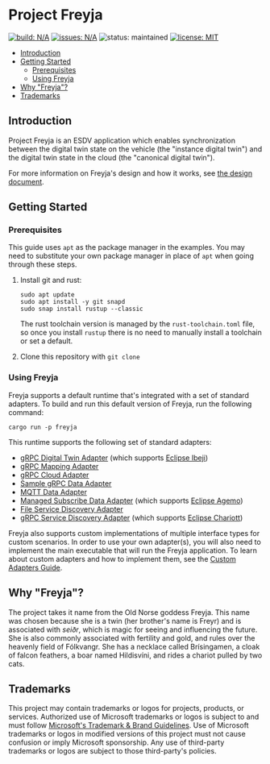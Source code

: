 # Project Freyja

<a href="https://github.com/eclipse-ibeji/freyja/actions/workflows/rust-ci.yml"><img alt="build: N/A" src="https://img.shields.io/github/actions/workflow/status/eclipse-ibeji/freyja/rust-ci.yml"></a>
<a href="https://github.com/eclipse-ibeji/freyja/issues"><img alt="issues: N/A" src="https://img.shields.io/github/issues/eclipse-ibeji/freyja"></a>
<img src="https://img.shields.io/badge/status-maintained-green.svg" alt="status: maintained">
<a href="https://github.com/eclipse-ibeji/freyja/blob/main/LICENSE"><img alt="license: MIT" src="https://img.shields.io/github/license/eclipse-ibeji/freyja"></a>

- [Introduction](#introduction)
- [Getting Started](#getting-started)
  - [Prerequisites](#prerequisites)
  - [Using Freyja](#using-freyja)
- [Why "Freyja"?](#why-freyja)
- [Trademarks](#trademarks)

## Introduction

Project Freyja is an ESDV application which enables synchronization between the digital twin state on the vehicle (the "instance digital twin") and the digital twin state in the cloud (the "canonical digital twin").

For more information on Freyja's design and how it works, see [the design document](docs/design/README.md).

## Getting Started

### Prerequisites

This guide uses `apt` as the package manager in the examples. You may need to substitute your own package manager in place of `apt` when going through these steps.

1. Install git and rust:

    ```shell
    sudo apt update
    sudo apt install -y git snapd
    sudo snap install rustup --classic
    ```

    The rust toolchain version is managed by the `rust-toolchain.toml` file, so once you install `rustup` there is no need to manually install a toolchain or set a default.

1. Clone this repository with `git clone`

### Using Freyja

Freyja supports a default runtime that's integrated with a set of standard adapters. To build and run this default version of Freyja, run the following command:

```shell
cargo run -p freyja
```

This runtime supports the following set of standard adapters:
- [gRPC Digital Twin Adapter](adapters/digital_twin/grpc_digital_twin_adapter/README.md) (which supports [Eclipse Ibeji](https://github.com/eclipse-ibeji/ibeji))
- [gRPC Mapping Adapter](adapters/mapping/grpc_mapping_adapter/README.md)
- [gRPC Cloud Adapter](adapters/cloud/grpc_cloud_adapter/README.md)
- [Sample gRPC Data Adapter](../../adapters/data/sample_grpc_data_adapter/README.md)
- [MQTT Data Adapter](../../adapters/data/mqtt_data_adapter/README.md)
- [Managed Subscribe Data Adapter](../../adapters/data/managed_subscribe_data_adapter/README.md) (which supports [Eclipse Agemo](https://github.com/eclipse-chariott/agemo))
- [File Service Discovery Adapter](../../adapters/service_discovery/file_service_discovery_adapter/README.md)
- [gRPC Service Discovery Adapter](../../adapters/service_discovery/grpc_service_discovery_adapter/README.md) (which supports [Eclipse Chariott](https://github.com/eclipse-chariott/chariott))

Freyja also supports custom implementations of multiple interface types for custom scenarios. In order to use your own adapter(s), you will also need to implement the main executable that will run the Freyja application. To learn about custom adapters and how to implement them, see the [Custom Adapters Guide](docs/tutorials/custom-adapters.md).

<!--alex disable he-she her-him brothers-sisters-->
## Why "Freyja"?

The project takes it name from the Old Norse goddess Freyja. This name was chosen because she is a twin (her brother's name is Freyr) and is associated with *seiðr*, which is magic for seeing and influencing the future. She is also commonly associated with fertility and gold, and rules over the heavenly field of Fólkvangr. She has a necklace called Brísingamen, a cloak of falcon feathers, a boar named Hildisvíni, and rides a chariot pulled by two cats.
<!--alex enable he-she her-him brothers-sisters-->

## Trademarks

This project may contain trademarks or logos for projects, products, or services. Authorized use of Microsoft
trademarks or logos is subject to and must follow
[Microsoft's Trademark & Brand Guidelines](https://www.microsoft.com/en-us/legal/intellectualproperty/trademarks/usage/general).
Use of Microsoft trademarks or logos in modified versions of this project must not cause confusion or imply Microsoft sponsorship.
Any use of third-party trademarks or logos are subject to those third-party's policies.
